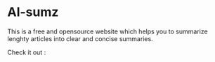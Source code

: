 # AI-sumz
This is a free and opensource website which helps you to summarize lenghty articles into clear and concise summaries.

Check it out :  
